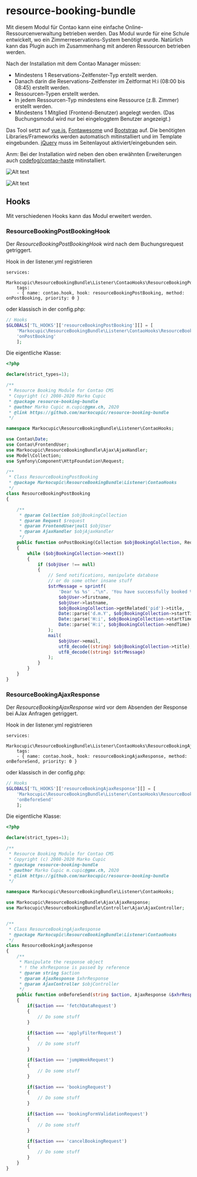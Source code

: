 # resource-booking-bundle
Mit diesem Modul für Contao kann eine einfache Online-Ressourcenverwaltung betrieben werden. 
Das Modul wurde für eine Schule entwickelt, wo ein Zimmerreservations-System benötigt wurde. Natürlich kann das Plugin auch im Zusammenhang mit anderen Ressourcen betrieben werden. 

Nach der Installation mit dem Contao Manager müssen:
* Mindestens 1 Reservations-Zeitfenster-Typ erstellt werden.
* Danach darin die Reservations-Zeitfenster im Zeitformat H:i (08:00 bis 08:45) erstellt werden.
* Ressourcen-Typen erstellt werden.
* In jedem Ressourcen-Typ mindestens eine Ressource (z.B. Zimmer) erstellt werden.
* Mindestens 1 Mitglied (Frontend-Benutzer) angelegt werden. (Das Buchungsmodul wird nur bei eingeloggtem Benutzer angezeigt.)

Das Tool setzt auf [vue.js](https://vuejs.org/), [Fontawesome](https://fontawesome.com/) und [Bootstrap](https://getbootstrap.com/) auf. Die benötigten Libraries/Frameworks werden automatisch mitinstalliert und im Template eingebunden.
[jQuery](https://jquery.com/) muss im Seitenlayout aktiviert/eingebunden sein.

Anm: Bei der Installation wird neben den oben erwähnten Erweiterungen auch [codefog/contao-haste](https://github.com/codefog/contao-haste) mitinstalliert.

![Alt text](src/Resources/public/screenshot/screenshot.png?raw=true "Buchungstool im Frontend-Ansicht")

![Alt text](src/Resources/public/screenshot/screenshot2.png?raw=true "Buchungstool im Frontend-Ansicht")

## Hooks
Mit verschiedenen Hooks kann das Modul erweitert werden.

### ResourceBookingPostBookingHook
Der *ResourceBookingPostBookingHook* wird nach dem Buchungsrequest getriggert. 

Hook in der listener.yml registrieren

```
services:
  Markocupic\ResourceBookingBundle\Listener\ContaoHooks\ResourceBookingPostBooking:
    tags:
    - { name: contao.hook, hook: resourceBookingPostBooking, method: onPostBooking, priority: 0 }
```

oder klassisch in der config.php:

```php
// Hooks
$GLOBALS['TL_HOOKS']['resourceBookingPostBooking'][] = [
    'Markocupic\ResourceBookingBundle\Listener\ContaoHooks\ResourceBookingPostBooking',
    'onPostBooking'
    ];
```

Die eigentliche Klasse:

```php
<?php

declare(strict_types=1);

/**
 * Resource Booking Module for Contao CMS
 * Copyright (c) 2008-2020 Marko Cupic
 * @package resource-booking-bundle
 * @author Marko Cupic m.cupic@gmx.ch, 2020
 * @link https://github.com/markocupic/resource-booking-bundle
 */

namespace Markocupic\ResourceBookingBundle\Listener\ContaoHooks;

use Contao\Date;
use Contao\FrontendUser;
use Markocupic\ResourceBookingBundle\Ajax\AjaxHandler;
use Model\Collection;
use Symfony\Component\HttpFoundation\Request;

/**
 * Class ResourceBookingPostBooking
 * @package Markocupic\ResourceBookingBundle\Listener\ContaoHooks
 */
class ResourceBookingPostBooking
{

    /**
     * @param Collection $objBookingCollection
     * @param Request $request
     * @param FrontendUser|null $objUser
     * @param AjaxHandler $objAjaxHandler
     */
    public function onPostBooking(Collection $objBookingCollection, Request $request, ?FrontendUser $objUser, AjaxHandler $objAjaxHandler): void
    {
        while ($objBookingCollection->next())
        {
            if ($objUser !== null)
            {
                // Send notifications, manipulate database
                // or do some other insane stuff
                $strMessage = sprintf(
                    'Dear %s %s' ."\n". 'You have successfully booked %s on %s from %s to %s.',
                    $objUser->firstname,
                    $objUser->lastname,
                    $objBookingCollection->getRelated('pid')->title,
                    Date::parse('d.m.Y', $objBookingCollection->startTime),
                    Date::parse('H:i', $objBookingCollection->startTime),
                    Date::parse('H:i', $objBookingCollection->endTime)
                );
                mail(
                    $objUser->email,
                    utf8_decode((string) $objBookingCollection->title),
                    utf8_decode((string) $strMessage)
                );
            }
        }
    }
}
```

### ResourceBookingAjaxResponse
Der *ResourceBookingAjaxResponse* wird vor dem Absenden der Response bei AJax Anfragen getriggert. 

Hook in der listener.yml registrieren

```
services:
  Markocupic\ResourceBookingBundle\Listener\ContaoHooks\ResourceBookingAjaxResponse:
    tags:
    - { name: contao.hook, hook: resourceBookingAjaxResponse, method: onBeforeSend, priority: 0 }
```

oder klassisch in der config.php:

```php
// Hooks
$GLOBALS['TL_HOOKS']['resourceBookingAjaxResponse'][] = [
    'Markocupic\ResourceBookingBundle\Listener\ContaoHooks\ResourceBookingAjaxResponse',
    'onBeforeSend'
    ];
```

Die eigentliche Klasse:

```php
<?php

declare(strict_types=1);

/**
 * Resource Booking Module for Contao CMS
 * Copyright (c) 2008-2020 Marko Cupic
 * @package resource-booking-bundle
 * @author Marko Cupic m.cupic@gmx.ch, 2020
 * @link https://github.com/markocupic/resource-booking-bundle
 */

namespace Markocupic\ResourceBookingBundle\Listener\ContaoHooks;

use Markocupic\ResourceBookingBundle\Ajax\AjaxResponse;
use Markocupic\ResourceBookingBundle\Controller\Ajax\AjaxController;


/**
 * Class ResourceBookingAjaxResponse
 * @package Markocupic\ResourceBookingBundle\Listener\ContaoHooks
 */
class ResourceBookingAjaxResponse
{
    /**
     * Manipulate the response object
     * ! the xhrResponse is passed by reference
     * @param string $action
     * @param AjaxResponse $xhrResponse
     * @param AjaxController $objController
     */
    public function onBeforeSend(string $action, AjaxResponse &$xhrResponse, AjaxController $objController): void
    {
        if($action === 'fetchDataRequest')
        {
            // Do some stuff
        }

        if($action === 'applyFilterRequest')
        {
            // Do some stuff
        }

        if($action === 'jumpWeekRequest')
        {
            // Do some stuff
        }

        if($action === 'bookingRequest')
        {
            // Do some stuff
        }

        if($action === 'bookingFormValidationRequest')
        {
            // Do some stuff
        }

        if($action === 'cancelBookingRequest')
        {
            // Do some stuff
        }
    }
}
```
